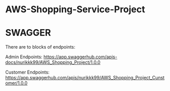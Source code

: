 # AWS-Shopping-Service-Project

# SWAGGER
There are to blocks of endpoints:

Admin Endpoints: https://app.swaggerhub.com/apis-docs/nurikkk99/AWS_Shopping_Project/1.0.0

Customer Endpoints: https://app.swaggerhub.com/apis/nurikkk99/AWS_Shopping_Project_Cunstomer/1.0.0

